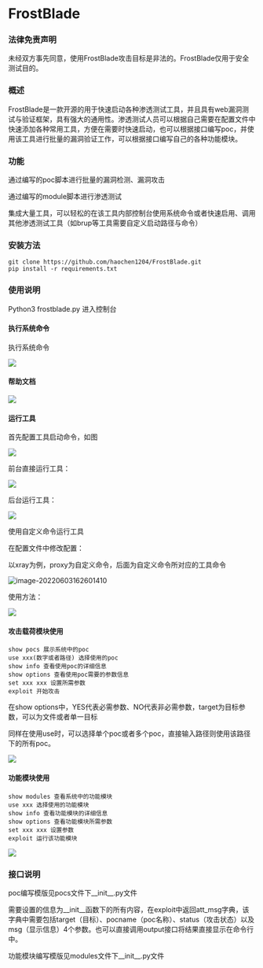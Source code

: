 # FrostBlade

### 法律免责声明

未经双方事先同意，使用FrostBlade攻击目标是非法的。FrostBlade仅用于安全测试目的。

### 概述

FrostBlade是一款开源的用于快速启动各种渗透测试工具，并且具有web漏洞测试与验证框架，具有强大的通用性。渗透测试人员可以根据自己需要在配置文件中快速添加各种常用工具，方便在需要时快速启动，也可以根据接口编写poc，并使用该工具进行批量的漏洞验证工作，可以根据接口编写自己的各种功能模块。

### 功能

通过编写的poc脚本进行批量的漏洞检测、漏洞攻击

通过编写的module脚本进行渗透测试

集成大量工具，可以轻松的在该工具内部控制台使用系统命令或者快速启用、调用其他渗透测试工具（如brup等工具需要自定义启动路径与命令）

### 安装方法

```git
git clone https://github.com/haochen1204/FrostBlade.git
pip install -r requirements.txt
```

### 使用说明

Python3 frostblade.py 进入控制台

#### 执行系统命令

执行系统命令

![](./picture/1.png)



#### 帮助文档

![](./picture/image-20220603163241145.png)

#### 运行工具

首先配置工具启动命令，如图

![](./picture/image-20220603162154796.png)

前台直接运行工具：

![](./picture/2.png)

后台运行工具：

![](./picture/image-20220603162520877.png)

使用自定义命令运行工具

在配置文件中修改配置：

以xray为例，proxy为自定义命令，后面为自定义命令所对应的工具命令

![image-20220603162601410](./picture/image-20220603162601410.png)

使用方法：

![](./picture/image-20220603162700843.png)

#### 攻击载荷模块使用

```
show pocs 展示系统中的poc
use xxx(数字或者路径) 选择使用的poc
show info 查看使用poc的详细信息
show options 查看使用poc需要的参数信息
set xxx xxx 设置所需参数
exploit 开始攻击
```

在show options中，YES代表必需参数、NO代表非必需参数，target为目标参数，可以为文件或者单一目标

同样在使用use时，可以选择单个poc或者多个poc，直接输入路径则使用该路径下的所有poc。

![](./picture/3.png)

#### 功能模块使用

```
show modules 查看系统中的功能模块
use xxx 选择使用的功能模块
show info 查看功能模块的详细信息
show options 查看功能模块所需参数
set xxx xxx 设置参数
exploit 运行该功能模块
```

![](./picture/4.png)

### 接口说明

poc编写模版见pocs文件下\_\_init\_\_.py文件

需要设置的信息为\_\_init\_\_函数下的所有内容，在exploit中返回att_msg字典，该字典中需要包括target（目标）、pocname（poc名称）、status（攻击状态）以及msg（显示信息）4个参数。也可以直接调用output接口将结果直接显示在命令行中。

功能模块编写模版见modules文件下\_\_init\_\_.py文件